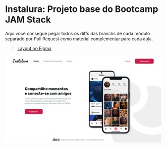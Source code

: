 # Instalura: Projeto base do Bootcamp JAM Stack

Aqui você consegue pegar todos os diffs das branchs de cada módulo separado por Pull Request como material complementar para cada aula.

> [Layout no Figma](https://www.figma.com/file/Veefm1pjkeTFcJC7BUqHge/Instalura?node-id=0%3A1)

![Projeto Base Foto](_docs/projeto-base.png)
